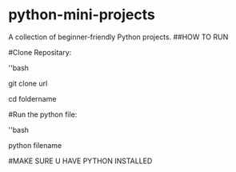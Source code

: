 # python-mini-projects
A collection of beginner-friendly Python projects.
##HOW TO RUN 

#Clone Repositary:


''bash


git clone url


cd foldername

#Run the python file:



''bash


python filename




#MAKE SURE U HAVE PYTHON INSTALLED